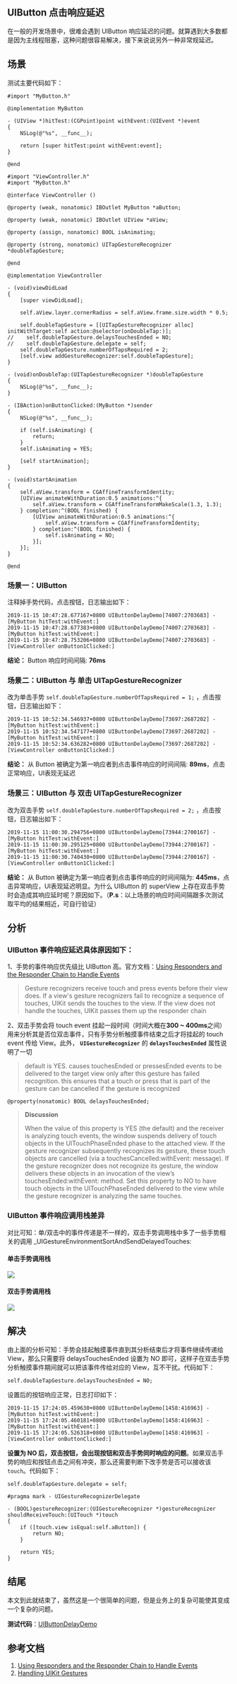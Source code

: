 ## UIButton 点击响应延迟
在一般的开发场景中，很难会遇到 UIButton 响应延迟的问题。就算遇到大多数都是因为主线程阻塞，这种问题很容易解决，接下来说说另外一种非常规延迟。


## 场景
测试主要代码如下：

```objc
#import "MyButton.h"

@implementation MyButton

- (UIView *)hitTest:(CGPoint)point withEvent:(UIEvent *)event
{
    NSLog(@"%s", __func__);
    
    return [super hitTest:point withEvent:event];
}

@end
```

``` objc
#import "ViewController.h"
#import "MyButton.h"

@interface ViewController ()

@property (weak, nonatomic) IBOutlet MyButton *aButton;

@property (weak, nonatomic) IBOutlet UIView *aView;

@property (assign, nonatomic) BOOL isAnimating;

@property (strong, nonatomic) UITapGestureRecognizer *doubleTapGesture;

@end

@implementation ViewController

- (void)viewDidLoad
{
    [super viewDidLoad];
    
    self.aView.layer.cornerRadius = self.aView.frame.size.width * 0.5;
    
    self.doubleTapGesture = [[UITapGestureRecognizer alloc] initWithTarget:self action:@selector(onDoubleTap:)];
//    self.doubleTapGesture.delaysTouchesEnded = NO;
//    self.doubleTapGesture.delegate = self;
    self.doubleTapGesture.numberOfTapsRequired = 2;
    [self.view addGestureRecognizer:self.doubleTapGesture];
}

- (void)onDoubleTap:(UITapGestureRecognizer *)doubleTapGesture
{
    NSLog(@"%s", __func__);
}

- (IBAction)onButtonClicked:(MyButton *)sender
{
    NSLog(@"%s", __func__);
    
    if (self.isAnimating) {
        return;
    }
    self.isAnimating = YES;
    
    [self startAnimation];
}

- (void)startAnimation
{
    self.aView.transform = CGAffineTransformIdentity;
    [UIView animateWithDuration:0.5 animations:^{
        self.aView.transform = CGAffineTransformMakeScale(1.3, 1.3);
    } completion:^(BOOL finished) {
        [UIView animateWithDuration:0.5 animations:^{
            self.aView.transform = CGAffineTransformIdentity;
        } completion:^(BOOL finished) {
            self.isAnimating = NO;
        }];
    }];
}

@end

```

### 场景一：UIButton
注释掉手势代码，点击按钮，日志输出如下：

```
2019-11-15 10:47:28.677167+0800 UIButtonDelayDemo[74007:2703683] -[MyButton hitTest:withEvent:]
2019-11-15 10:47:28.677383+0800 UIButtonDelayDemo[74007:2703683] -[MyButton hitTest:withEvent:]
2019-11-15 10:47:28.753206+0800 UIButtonDelayDemo[74007:2703683] -[ViewController onButton1Clicked:]
```
**结论：** Button 响应时间间隔: **76ms**

### 场景二：UIButton 与 单击 UITapGestureRecognizer
改为单击手势 `self.doubleTapGesture.numberOfTapsRequired = 1;` ，点击按钮，日志输出如下：

```
2019-11-15 10:52:34.546937+0800 UIButtonDelayDemo[73697:2687202] -[MyButton hitTest:withEvent:]
2019-11-15 10:52:34.547177+0800 UIButtonDelayDemo[73697:2687202] -[MyButton hitTest:withEvent:]
2019-11-15 10:52:34.636282+0800 UIButtonDelayDemo[73697:2687202] -[ViewController onButton1Clicked:]
```

**结论：** 从 Button 被确定为第一响应者到点击事件响应的时间间隔: **89ms**，点击正常响应，UI表现无延迟

### 场景三：UIButton 与 双击 UITapGestureRecognizer
改为双击手势 `self.doubleTapGesture.numberOfTapsRequired = 2;` ，点击按钮，日志输出如下：

```
2019-11-15 11:00:30.294756+0800 UIButtonDelayDemo[73944:2700167] -[MyButton hitTest:withEvent:]
2019-11-15 11:00:30.295125+0800 UIButtonDelayDemo[73944:2700167] -[MyButton hitTest:withEvent:]
2019-11-15 11:00:30.740430+0800 UIButtonDelayDemo[73944:2700167] -[ViewController onButton1Clicked:]
```

**结论：** 从 Button 被确定为第一响应者到点击事件响应的时间间隔为: **445ms**，点击异常响应，UI表现延迟明显。为什么 UIButton 的 superView 上存在双击手势时会造成其响应延时呢？原因如下。（**P.s**：以上场景的响应时间间隔跟多次测试取平均的结果相近，可自行验证）

## 分析
### UIButton 事件响应延迟具体原因如下：

1、手势的事件响应优先级比 UIButton 高。官方文档：[Using Responders and the Responder Chain to Handle Events](https://developer.apple.com/documentation/uikit/touches_presses_and_gestures/using_responders_and_the_responder_chain_to_handle_events)

> Gesture recognizers receive touch and press events before their view does. If a view's gesture recognizers fail to recognize a sequence of touches, UIKit sends the touches to the view. If the view does not handle the touches, UIKit passes them up the responder chain


2、双击手势会将 touch event 挂起一段时间（时间大概在**300 ~ 400ms**之间）用来分析其是否位双击事件，只有手势分析触摸事件结束之后才将挂起的 touch event 传给 View。此外， **`UIGestureRecognizer`** 的 **`delaysTouchesEnded`** 属性说明了一切

> default is YES. causes touchesEnded or pressesEnded events to be delivered to the target view only after this gesture has failed recognition. this ensures that a touch or press that is part of the gesture can be cancelled if the gesture is recognized

```objc
@property(nonatomic) BOOL delaysTouchesEnded;
```

> **Discussion**
> 
> When the value of this property is YES (the default) and the receiver is analyzing touch events, the window suspends delivery of touch objects in the UITouchPhaseEnded phase to the attached view. If the gesture recognizer subsequently recognizes its gesture, these touch objects are cancelled (via a touchesCancelled:withEvent: message). If the gesture recognizer does not recognize its gesture, the window delivers these objects in an invocation of the view’s touchesEnded:withEvent: method. Set this property to NO to have touch objects in the UITouchPhaseEnded delivered to the view while the gesture recognizer is analyzing the same touches.

### UIButton 事件响应调用栈差异
对比可知：单/双击中的事件传递是不一样的，双击手势调用栈中多了一些手势相关的调用 \_UIGestureEnvironmentSortAndSendDelayedTouches:

#### 单击手势调用栈

<img src="../imgs/single.jpg">

#### 双击手势调用栈

<img src="../imgs/double.jpg">

## 解决

由上面的分析可知：手势会挂起触摸事件直到其分析结束后才将事件继续传递给 View，那么只需要将 delaysTouchesEnded 设置为 NO 即可，这样子在双击手势分析触摸事件期间就可以把该事件传给对应的 View，互不干扰。代码如下：

```objc
self.doubleTapGesture.delaysTouchesEnded = NO;
```
设置后的按钮响应正常，日志打印如下：

```
2019-11-15 17:24:05.459630+0800 UIButtonDelayDemo[1458:416963] -[MyButton hitTest:withEvent:]
2019-11-15 17:24:05.460181+0800 UIButtonDelayDemo[1458:416963] -[MyButton hitTest:withEvent:]
2019-11-15 17:24:05.526318+0800 UIButtonDelayDemo[1458:416963] -[ViewController onButtonClicked:]
```

**设置为 NO 后，双击按钮，会出现按钮和双击手势同时响应的问题**。如果双击手势的响应和按钮点击之间有冲突，那么还需要判断下改手势是否可以接收该 `touch`。代码如下：

```objc
self.doubleTapGesture.delegate = self;

#pragma mark - UIGestureRecognizerDelegate

- (BOOL)gestureRecognizer:(UIGestureRecognizer *)gestureRecognizer shouldReceiveTouch:(UITouch *)touch
{
    if ([touch.view isEqual:self.aButton]) {
        return NO;
    }
    
    return YES;
}
```

## 结尾
本文到此就结束了，虽然这是一个很简单的问题，但是业务上的复杂可能使其变成一个复杂的问题。

**测试代码**：[UIButtonDelayDemo](https://github.com/zhiyongzou/zzyNotes/blob/main/Demo/iOS/UIButtonDelayDemo)

## 参考文档
1. [Using Responders and the Responder Chain to Handle Events](https://developer.apple.com/documentation/uikit/touches_presses_and_gestures/using_responders_and_the_responder_chain_to_handle_events)
2. [Handling UIKit Gestures](https://developer.apple.com/documentation/uikit/touches_presses_and_gestures/handling_uikit_gestures)
